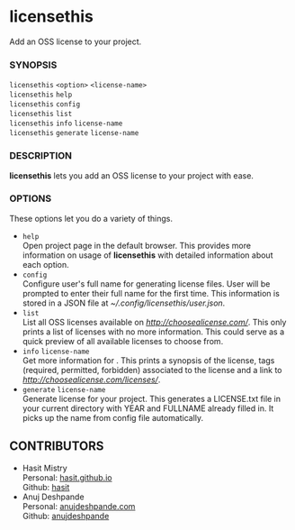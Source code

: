 # licensethis
Add an OSS license to your project.

### SYNOPSIS

`licensethis` `<option>` `<license-name>`<br />
`licensethis` `help`<br />
`licensethis` `config`<br />
`licensethis` `list`<br />
`licensethis` `info` `license-name`<br />
`licensethis` `generate` `license-name`

### DESCRIPTION

**licensethis** lets you add an OSS license to your project with ease.

### OPTIONS

These options let you do a variety of things.

  * `help`<br />
	Open project page in the default browser. This provides more information on usage of **licensethis** with detailed information about each option.
  * `config`<br />
	Configure user's full name for generating license files. User will be prompted to enter their full name for the first time. This information is stored in a JSON file at *~/.config/licensethis/user.json*.
  * `list`<br />
	List all OSS licenses available on *http://choosealicense.com/*. This only prints a list of licenses with no more information. This could serve as a quick preview of all available licenses to choose from.
  * `info` `license-name`<br />
	Get more information for <license-name>. This prints a synopsis of the license, tags (required, permitted, forbidden) associated to the license and a link to *http://choosealicense.com/licenses/<license-name>*.
  * `generate` `license-name`<br />
	Generate <license-name> license for your project. This generates a LICENSE.txt file in your current directory with YEAR and FULLNAME already filled in. It picks up the name from config file automatically.

## CONTRIBUTORS 
* Hasit Mistry <br />
	Personal: [hasit.github.io](http://hasit.github.io/) <br />
	Github: [hasit](https://github.com/hasit)
* Anuj Deshpande <br />
	Personal: [anujdeshpande.com](http://www.anujdeshpande.com/) <br />
	Github: [anujdeshpande](https://github.com/anujdeshpande/)
	